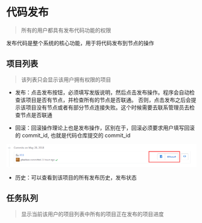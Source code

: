 # 代码发布

> 所有的用户都具有发布代码功能的权限

发布代码是整个系统的核心功能，用于将代码发布到节点的操作

## 项目列表

> 该列表只会显示该用户拥有权限的项目

- 发布：点击发布按钮，必须填写发版说明，然后点击发布操作。程序会自动检查该项目是否有节点，并检查所有的节点是否联通。
否则，点击发布之后会提示该项目没有节点或者有部分节点连接失败。这个时候需要去联系管理员去检查节点是否联通

- 回滚：回滚操作理论上也是发布操作，区别在于，回滚必须要求用户填写回滚的 commit_id, 也就是代码仓库提交的 commit_id

![github_commit_id](./images/commit_id.png)

- 历史：可以查看到该项目的所有发布历史，发布状态


## 任务队列

> 显示当前该用户的项目列表中所有的项目正在发布的项目进度


